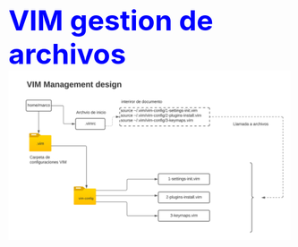 <b style = 'color : blue; font-size: 50px'>VIM gestion de archivos</b>
![vim](https://raw.githubusercontent.com/marco-jaram/Images-Readme/main/Configuracion%20VIM.png)




